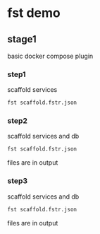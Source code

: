 # fst demo


## stage1
basic docker compose plugin

### step1
scaffold services
```bash
fst scaffold.fstr.json
```
### step2
scaffold services and db

```bash
fst scaffold.fstr.json
```
files are in output

### step3
scaffold services and db

```bash
fst scaffold.fstr.json
```
files are in output

